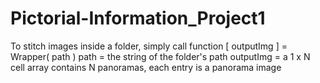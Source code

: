 # Pictorial-Information_Project1

To stitch images inside a folder, simply call function
[ outputImg ] = Wrapper( path )
	path      = the string of the folder's path
	outputImg = a 1 x N cell array contains N panoramas, each entry is a panorama image 